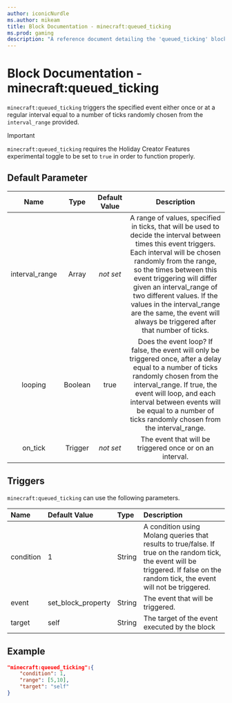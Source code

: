 ```yaml
---
author: iconicNurdle
ms.author: mikeam
title: Block Documentation - minecraft:queued_ticking
ms.prod: gaming
description: "A reference document detailing the 'queued_ticking' block trigger"
---
```


# Block Documentation - minecraft:queued_ticking

`minecraft:queued_ticking` triggers the specified event either once or at a regular interval equal to a number of ticks randomly chosen from the `interval_range` provided.

>[!IMPORTANT]
> `minecraft:queued_ticking` requires the Holiday Creator Features experimental toggle to be set to `true` in order to function properly.

## Default Parameter

|Name| Type| Default Value| Description |
|:-----------:|:-----------:|:-----------:|:-----------:|
|interval_range| Array | *not set* | A range of values, specified in ticks, that will be used to decide the interval between times this event triggers. Each interval will be chosen randomly from the range, so the times between this event triggering will differ given an interval_range of two different values. If the values in the interval_range are the same, the event will always be triggered after that number of ticks. |
| looping| Boolean| true| Does the event loop? If false, the event will only be triggered once, after a delay equal to a number of ticks randomly chosen from the interval_range. If true, the event will loop, and each interval between events will be equal to a number of ticks randomly chosen from the interval_range. |
| on_tick| Trigger| *not set* | The event that will be triggered once or on an interval. |

## Triggers

`minecraft:queued_ticking` can use the following parameters.

|Name |Default Value  |Type  |Description  |
|:----------|:----------|:----------|:----------|
|condition| 1| String|  A condition using Molang queries that results to true/false. If true on the random tick, the event will be triggered. If false on the random tick, the event will not be triggered. |
|event| set_block_property| String|  The event that will be triggered. |
|target| self| String| The target of the event executed by the block |

## Example

```json
"minecraft:queued_ticking":{
    "condition": 1,
    "range": [5,10],
    "target": "self"
}
```
